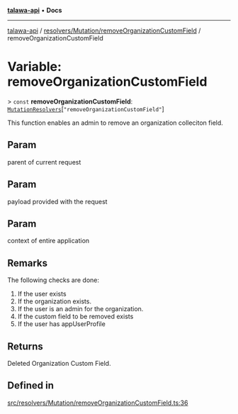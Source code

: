 [**talawa-api**](../../../../README.md) • **Docs**

***

[talawa-api](../../../../modules.md) / [resolvers/Mutation/removeOrganizationCustomField](../README.md) / removeOrganizationCustomField

# Variable: removeOrganizationCustomField

\> `const` **removeOrganizationCustomField**: [`MutationResolvers`](../../../../types/generatedGraphQLTypes/type-aliases/MutationResolvers.md)\[`"removeOrganizationCustomField"`\]

This function enables an admin to remove an organization colleciton field.

## Param

parent of current request

## Param

payload provided with the request

## Param

context of entire application

## Remarks

The following checks are done:
1. If the user exists
2. If the organization exists.
3. If the user is an admin for the organization.
4. If the custom field to be removed exists
5. If the user has appUserProfile

## Returns

Deleted Organization Custom Field.

## Defined in

[src/resolvers/Mutation/removeOrganizationCustomField.ts:36](https://github.com/PalisadoesFoundation/talawa-api/blob/92443bb6a5ff3ed66457149a509401986a82e570/src/resolvers/Mutation/removeOrganizationCustomField.ts#L36)
